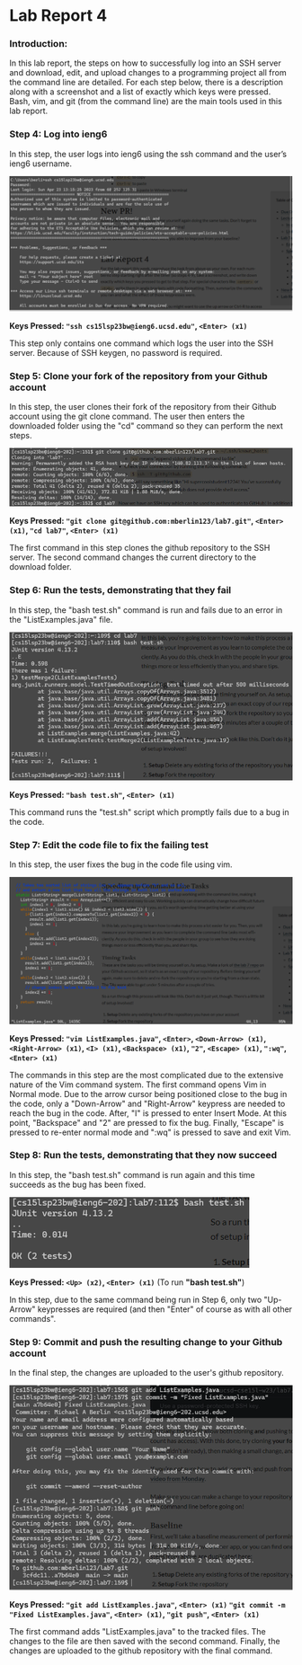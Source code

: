 # Lab Report 4

### Introduction:
In this lab report, the steps on how to successfully log into an SSH server and download, edit, and upload changes to a programming project all from the command line are detailed. For each step below, there is a description along with a screenshot and a list of exactly which keys were pressed. Bash, vim, and git (from the command line) are the main tools used in this lab report.

### Step 4: Log into ieng6

In this step, the user logs into ieng6 using the ssh command and the user’s ieng6 username.

![!Image1](screenshot11.png)

**Keys Pressed: `"ssh cs15lsp23bw@ieng6.ucsd.edu"`, `<Enter> (x1)`**

This step only contains one command which logs the user into the SSH server. Because of SSH keygen, no password is required.

### Step 5: Clone your fork of the repository from your Github account

In this step, the user clones their fork of the repository from their Github account using the git clone command.
The user then enters the downloaded folder using the "cd" command so they can perform the next steps.

![!Image1](screenshot22.png)

**Keys Pressed: `"git clone git@github.com:mberlin123/lab7.git"`, `<Enter> (x1)`, `"cd lab7"`, `<Enter> (x1)`**

The first command in this step clones the github repository to the SSH server. The second command changes the current directory to the download folder.

### Step 6: Run the tests, demonstrating that they fail

In this step, the "bash test.sh" command is run and fails due to an error in the "ListExamples.java" file.

![!Image1](screenshot13.png)

**Keys Pressed: `"bash test.sh"`, `<Enter> (x1)`**

This command runs the "test.sh" script which promptly fails due to a bug in the code.

### Step 7: Edit the code file to fix the failing test

In this step, the user fixes the bug in the code file using vim.

![!Image1](screenshot14.png)

**Keys Pressed: `"vim ListExamples.java"`, `<Enter>`, `<Down-Arrow> (x1)`, `<Right-Arrow> (x1)`, `<I> (x1)`, `<Backspace> (x1)`, `"2"`,
`<Escape> (x1)`, `":wq"`, `<Enter> (x1)`**

The commands in this step are the most complicated due to the extensive nature of the Vim command system. The first command opens Vim in Normal mode. Due to the arrow cursor being positioned close to the bug in the code, only a "Down-Arrow" and "Right-Arrow" keypress are needed to reach the bug in the code. After, "I" is pressed to enter Insert Mode. At this point, "Backspace" and "2" are pressed to fix the bug. Finally, "Escape" is pressed to re-enter normal mode and ":wq" is pressed to save and exit Vim.

### Step 8: Run the tests, demonstrating that they now succeed

In this step, the "bash test.sh" command is run again and this time succeeds as the bug has been fixed.

![!Image1](screenshot15.png)

**Keys Pressed: `<Up> (x2)`, `<Enter> (x1)`** (To run **"bash test.sh"**)

In this step, due to the same command being run in Step 6, only two "Up-Arrow" keypresses are required (and then "Enter" of course as with all other commands".

### Step 9: Commit and push the resulting change to your Github account

In the final step, the changes are uploaded to the user's github repository. 

![!Image1](screenshotfinal.png)

**Keys Pressed: `"git add ListExamples.java"`, `<Enter> (x1)` `"git commit -m "Fixed ListExamples.java"`, `<Enter> (x1)`, `"git push"`, `<Enter> (x1)`**

The first command adds "ListExamples.java" to the tracked files. The changes to the file are then saved with the second command. Finally, the changes are uploaded to the github repository with the final command.
